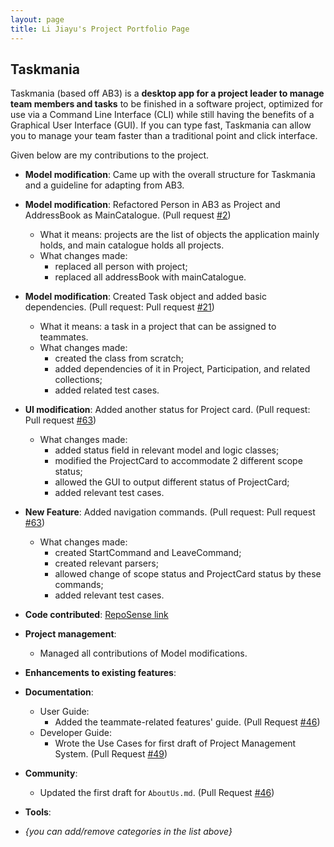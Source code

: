 ```yaml
---
layout: page
title: Li Jiayu's Project Portfolio Page
---
```


## Taskmania

Taskmania (based off AB3) is a **desktop app for a project leader to manage team members and tasks** to be finished in a
 software project, optimized for use via a Command Line Interface (CLI) while still having the benefits of a 
 Graphical User Interface (GUI). If you can type fast, Taskmania can allow you to manage your team faster than 
 a traditional point and click interface.

Given below are my contributions to the project.

* **Model modification**: Came up with the overall structure for Taskmania and a guideline for adapting from AB3.

* **Model modification**: Refactored Person in AB3 as Project and AddressBook as MainCatalogue. (Pull request [\#2](https://github.com/AY2021S1-CS2103T-W10-3/tp/pull/2))
  * What it means: projects are the list of objects the application mainly holds, and main catalogue holds all projects.
  * What changes made: 
    * replaced all person with project;
    * replaced all addressBook with mainCatalogue. 

* **Model modification**: Created Task object and added basic dependencies. (Pull request: Pull request [\#21](https://github.com/AY2021S1-CS2103T-W10-3/tp/pull/21))
  * What it means: a task in a project that can be assigned to teammates.
  * What changes made: 
    * created the class from scratch;
    * added dependencies of it in Project, Participation, and related collections;
    * added related test cases.

* **UI modification**: Added another status for Project card. (Pull request: Pull request [\#63](https://github.com/AY2021S1-CS2103T-W10-3/tp/pull/63))
  * What changes made: 
    * added status field in relevant model and logic classes;
    * modified the ProjectCard to accommodate 2 different scope status;
    * allowed the GUI to output different status of ProjectCard;
    * added relevant test cases.

* **New Feature**: Added navigation commands. (Pull request: Pull request [\#63](https://github.com/AY2021S1-CS2103T-W10-3/tp/pull/63))
  * What changes made: 
    * created StartCommand and LeaveCommand;
    * created relevant parsers;
    * allowed change of scope status and ProjectCard status by these commands;
    * added relevant test cases.

* **Code contributed**: [RepoSense link](https://nus-cs2103-ay2021s1.github.io/tp-dashboard/#breakdown=true&search=&sort=groupTitle&sortWithin=title&since=2020-08-14&timeframe=commit&mergegroup=&groupSelect=groupByRepos&checkedFileTypes=docs~functional-code~test-code~other&tabOpen=true&tabType=authorship&zFR=false&tabAuthor=lll-jy&tabRepo=AY2021S1-CS2103T-W10-3%2Ftp%5Bmaster%5D&authorshipIsMergeGroup=false&authorshipFileTypes=docs~functional-code~test-code~other)

* **Project management**:
  * Managed all contributions of Model modifications.

* **Enhancements to existing features**:

* **Documentation**:
  * User Guide:
    * Added the teammate-related features' guide. (Pull Request [\#46](https://github.com/AY2021S1-CS2103T-W10-3/tp/pull/46))
  * Developer Guide:
    * Wrote the Use Cases for first draft of Project Management System. (Pull Request [\#49](https://github.com/AY2021S1-CS2103T-W10-3/tp/pull/49))

* **Community**:
  * Updated the first draft for `AboutUs.md`. (Pull Request [\#46](https://github.com/AY2021S1-CS2103T-W10-3/tp/pull/46))

* **Tools**:

* _{you can add/remove categories in the list above}_
